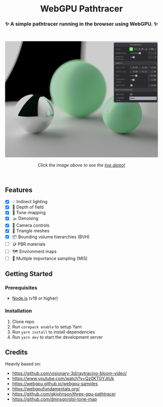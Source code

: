 <br>

<h1 align="center">WebGPU Pathtracer</h1>
<h3 align="center">✨ A simple pathtracer running in the browser using WebGPU. ✨</h3>

<br>

<p align="center">
  <a href="https://webgpu-pathtracer.vercel.app/" target="_blank"><img  src="./screenshot.png" /></a>
</p>
<p align="middle">
  <i>Click the image above to see the <a href="https://webgpu-pathtracer.vercel.app/">live demo!</a></i>
</p>

<br>

## Features

- [x] 💡 Indirect lighting
- [x] 🫨 Depth of field
- [x] 🎨 Tone-mapping
- [x] 🌫️ Denoising
- [x] 📸 Camera controls
- [x] 🔺 Triangle meshes
- [x] 📦 Bounding volume hierarchies (BVH)
- [ ] 🪙 PBR materials
- [ ] 🗺️ Environment maps
- [ ] 🤹 Multiple importance sampling (MIS)

## Getting Started

### Prerequisites

- [Node.js](https://nodejs.org/en/download/) (v18 or higher)

### Installation

1. Clone repo
2. Run `corepack enable` to setup Yarn
3. Run `yarn install` to install dependencies
4. Run `yarn dev` to start the development server

## Credits

Heavily based on:

- https://github.com/visionary-3d/raytracing-bloom-video/
- https://www.youtube.com/watch?v=Qz0KTGYJtUk
- https://webgpu.github.io/webgpu-samples
- https://webgpufundamentals.org/
- https://github.com/gkjohnson/three-gpu-pathtracer
- https://github.com/dmnsgn/glsl-tone-map
